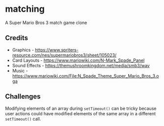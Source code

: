 # matching

A Super Mario Bros 3 match game clone

## Credits

* Graphics - https://www.spriters-resource.com/nes/supermariobros3/sheet/105023/
* Card Layouts - https://www.mariowiki.com/N-Mark_Spade_Panel
* Sound Effects - https://themushroomkingdom.net/media/smb3/wav
* Music - https://www.mariowiki.com/File:N_Spade_Theme_Super_Mario_Bros_3.oga

## Challenges

Modifying elements of an array during `setTimeout()` can be tricky because user actions could have modified elements of the same array in a different `setTimeout()` call.
